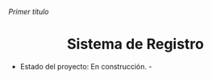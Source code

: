 
<em> Primer título </em>  
<h1 align = "center"> Sistema de Registro </h1> 

- Estado del proyecto: En construcción. - 
